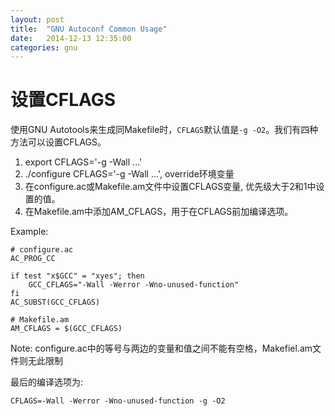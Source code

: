 ```yaml
---
layout: post
title:  "GNU Autoconf Common Usage"
date:   2014-12-13 12:35:00
categories: gnu
---
```


设置CFLAGS
==============
使用GNU Autotools来生成同Makefile时，`CFLAGS`默认值是`-g -O2`。我们有四种方法可以设置CFLAGS。

1. export CFLAGS='-g -Wall ...'
2. ./configure CFLAGS='-g -Wall ...', override环境变量
3. 在configure.ac或Makefile.am文件中设置CFLAGS变量, 优先级大于2和1中设置的值。
4. 在Makefile.am中添加AM_CFLAGS，用于在CFLAGS前加编译选项。

Example:

	# configure.ac
	AC_PROG_CC

	if test "x$GCC" = "xyes"; then
		GCC_CFLAGS="-Wall -Werror -Wno-unused-function"
	fi
	AC_SUBST(GCC_CFLAGS)

	# Makefile.am
	AM_CFLAGS = $(GCC_CFLAGS)

Note: configure.ac中的等号与两边的变量和值之间不能有空格，Makefiel.am文件则无此限制

最后的编译选项为:

	CFLAGS=-Wall -Werror -Wno-unused-function -g -O2
